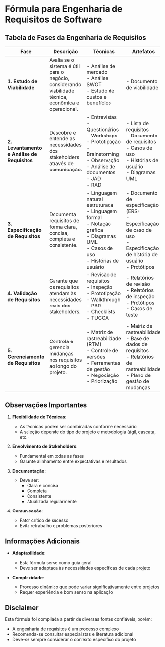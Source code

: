 # Fórmula para Engenharia de Requisitos de Software

## Tabela de Fases da Engenharia de Requisitos

| Fase                                        | Descrição                                                                                             | Técnicas                                                                                                                                          | Artefatos                                                                                                                        |
| ------------------------------------------- | ----------------------------------------------------------------------------------------------------- | ------------------------------------------------------------------------------------------------------------------------------------------------- | -------------------------------------------------------------------------------------------------------------------------------- |
| **1. Estudo de Viabilidade**                | Avalia se o sistema é útil para o negócio, considerando viabilidade técnica, econômica e operacional. | - Análise de mercado<br>- Análise SWOT<br>- Estudo de custos e benefícios                                                                         | - Documento de viabilidade                                                                                                       |
| **2. Levantamento e Análise de Requisitos** | Descobre e entende as necessidades dos stakeholders através de comunicação.                           | - Entrevistas<br>- Questionários<br>- Workshops<br>- Prototipação<br>- Brainstorming<br>- Observação<br>- Análise de documentos<br>- JAD<br>- RAD | - Lista de requisitos<br>- Documento de requisitos<br>- Casos de uso<br>- Histórias de usuário<br>- Diagramas UML                |
| **3. Especificação de Requisitos**          | Documenta requisitos de forma clara, concisa, completa e consistente.                                 | - Linguagem natural estruturada<br>- Linguagem formal<br>- Notação gráfica<br>- Diagramas UML<br>- Casos de uso<br>- Histórias de usuário         | - Documento de especificação (ERS)<br>- Especificação de caso de uso<br>- Especificação de história de usuário<br>- Protótipos   |
| **4. Validação de Requisitos**              | Garante que os requisitos atendam às necessidades reais dos stakeholders.                             | - Revisão de requisitos<br>- Inspeção<br>- Prototipação<br>- Walkthrough<br>- PBR<br>- Checklists<br>- TUCCA                                      | - Relatórios de revisão<br>- Relatórios de inspeção<br>- Protótipos<br>- Casos de teste                                          |
| **5. Gerenciamento de Requisitos**          | Controla e gerencia mudanças nos requisitos ao longo do projeto.                                      | - Matriz de rastreabilidade (RTM)<br>- Controle de versões<br>- Ferramentas de gestão<br>- Negociação<br>- Priorização                            | - Matriz de rastreabilidade<br>- Base de dados de requisitos<br>- Relatórios de rastreabilidade<br>- Plano de gestão de mudanças |

## Observações Importantes

1. **Flexibilidade de Técnicas**:

   - As técnicas podem ser combinadas conforme necessário
   - A seleção depende do tipo de projeto e metodologia (ágil, cascata, etc.)

2. **Envolvimento de Stakeholders**:

   - Fundamental em todas as fases
   - Garante alinhamento entre expectativas e resultados

3. **Documentação**:

   - Deve ser:
     - Clara e concisa
     - Completa
     - Consistente
     - Atualizada regularmente

4. **Comunicação**:
   - Fator crítico de sucesso
   - Evita retrabalho e problemas posteriores

## Informações Adicionais

- **Adaptabilidade**:

  - Esta fórmula serve como guia geral
  - Deve ser adaptada às necessidades específicas de cada projeto

- **Complexidade**:
  - Processo dinâmico que pode variar significativamente entre projetos
  - Requer experiência e bom senso na aplicação

## Disclaimer

Esta fórmula foi compilada a partir de diversas fontes confiáveis, porém:

- A engenharia de requisitos é um processo complexo
- Recomenda-se consultar especialistas e literatura adicional
- Deve-se sempre considerar o contexto específico do projeto
